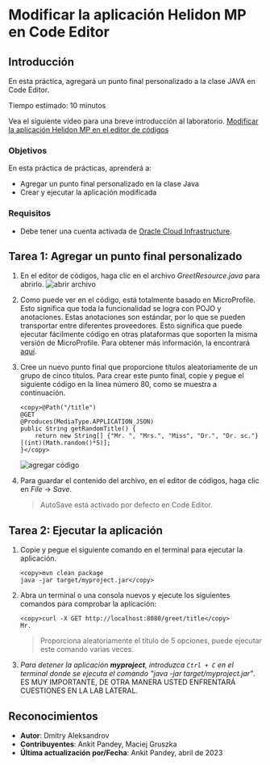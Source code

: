 # Modificar la aplicación Helidon MP en Code Editor

## Introducción

En esta práctica, agregará un punto final personalizado a la clase JAVA en Code Editor.

Tiempo estimado: 10 minutos

Vea el siguiente vídeo para una breve introducción al laboratorio. [Modificar la aplicación Helidon MP en el editor de códigos](videohub:1_sv1iug41)

### Objetivos

En esta práctica de prácticas, aprenderá a:

*   Agregar un punto final personalizado en la clase Java
*   Crear y ejecutar la aplicación modificada

### Requisitos

*   Debe tener una cuenta activada de [Oracle Cloud Infrastructure](https://cloud.oracle.com/en_US/cloud-infrastructure).

## Tarea 1: Agregar un punto final personalizado

1.  En el editor de códigos, haga clic en el archivo _GreetResource.java_ para abrirlo. ![abrir archivo](images/open-file.png)
    
2.  Como puede ver en el código, está totalmente basado en MicroProfile. Esto significa que toda la funcionalidad se logra con POJO y anotaciones. Estas anotaciones son estándar, por lo que se pueden transportar entre diferentes proveedores. Esto significa que puede ejecutar fácilmente código en otras plataformas que soporten la misma versión de MicroProfile. Para obtener más información, la encontrará [aquí](https://microprofile.io/).
    
3.  Cree un nuevo punto final que proporcione títulos aleatoriamente de un grupo de cinco títulos. Para crear este punto final, copie y pegue el siguiente código en la línea número 80, como se muestra a continuación.
    
        <copy>@Path("/title")
        @GET
        @Produces(MediaType.APPLICATION_JSON)
        public String getRandomTitle() {
            return new String[] {"Mr. ", "Mrs.", "Miss", "Dr.", "Dr. sc."} [(int)(Math.random()*5)];
        }</copy>
        
    
    ![agregar código](images/add-code.png)
    
4.  Para guardar el contenido del archivo, en el editor de códigos, haga clic en _File_ -> _Save_.
    
    > AutoSave está activado por defecto en Code Editor.
    

## Tarea 2: Ejecutar la aplicación

1.  Copie y pegue el siguiente comando en el terminal para ejecutar la aplicación.
    
        <copy>mvn clean package
        java -jar target/myproject.jar</copy>
        
2.  Abra un terminal o una consola nuevos y ejecute los siguientes comandos para comprobar la aplicación:
    
        <copy>curl -X GET http://localhost:8080/greet/title</copy>
        Mr.
        
    
    > Proporciona aleatoriamente el título de 5 opciones, puede ejecutar este comando varias veces.
    
3.  _Para detener la aplicación **myproject**, introduzca `Ctrl + C` en el terminal donde se ejecuta el comando "java -jar target/myproject.jar"_. ES MUY IMPORTANTE, DE OTRA MANERA USTED ENFRENTARÁ CUESTIONES EN LA LAB LATERAL.
    

## Reconocimientos

*   **Autor**: Dmitry Aleksandrov
*   **Contribuyentes**: Ankit Pandey, Maciej Gruszka
*   **Última actualización por/Fecha**: Ankit Pandey, abril de 2023